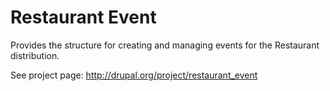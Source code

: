 Restaurant  Event
================
Provides the structure for creating and managing events for the Restaurant distribution.

See project page: http://drupal.org/project/restaurant_event
